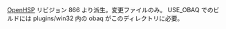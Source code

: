 [OpenHSP](http://dev.onionsoft.net/trac/openhsp/) リビジョン 866 より派生。変更ファイルのみ。
USE_OBAQ でのビルドには plugins/win32 内の obaq がこのディレクトリに必要。